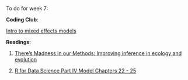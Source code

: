 To do for week 7:

**Coding Club**:

[Intro to mixed effects models](https://ourcodingclub.github.io/2017/03/15/mixed-models.html)

**Readings**:

1. [There’s Madness in our Methods: Improving inference in ecology and evolution](https://methodsblog.wordpress.com/2015/11/26/madness-in-our-methods/)

2. [R for Data Science Part IV Model Chapters 22 - 25](http://r4ds.had.co.nz/model-basics.html)

